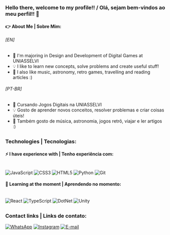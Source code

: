 ### Hello there, welcome to my profile!! / Olá, sejam bem-vindos ao meu perfil!! 👋

#### :point_right: About Me | Sobre Mim:

###### [EN]

- 🌱 I'm majoring in Design and Development of Digital Games at UNIASSELVI
- 💡 I like to learn new concepts, solve problems and create useful stuff!
- 💬 I also like music, astronomy, retro games, travelling and reading articles :)

###### [PT-BR]

- 🌱 Cursando Jogos Digitais na UNIASSELVI
- 💡 Gosto de aprender novos conceitos, resolver problemas e criar coisas úteis!
- 💬 Também gosto de música, astronomia, jogos retrô, viajar e ler artigos :)

##

### Technologies | Tecnologias:

#### ⚡ I have experience with | Tenho experiência com:

<div style="display: inline_block"><br>
  <img alt="JavaScript" src="https://img.shields.io/badge/JavaScript-323330?style=for-the-badge&logo=javascript&logoColor=F7DF1E">
  <img alt="CSS3" src="https://img.shields.io/badge/CSS3-1572B6?style=for-the-badge&logo=css3&logoColor=white">
  <img alt="HTML5" src="https://img.shields.io/badge/HTML5-E34C26?style=for-the-badge&logo=html5&logoColor=white">
  <img alt="Python" src="https://img.shields.io/badge/Python-14354C?style=for-the-badge&logo=python&logoColor=white">
  <img alt="Git" src="https://img.shields.io/badge/Git-F1502F?style=for-the-badge&logo=git&logoColor=white">
</div>

#### 🔭 Learning at the moment | Aprendendo no momento: 

<div style="display: inline_block"><br>
  <img alt="React"src="https://img.shields.io/badge/React-20232A?style=for-the-badge&logo=react&logoColor=61DAFB">
  <img alt="TypeScript" src="https://img.shields.io/badge/TypeScript-007ACC?style=for-the-badge&logo=typescript&logoColor=white">
  <img alt="DotNet" src="https://img.shields.io/badge/.NET-5C2D91?style=for-the-badge&logo=.net&logoColor=white">
  <img alt="Unity" src="https://img.shields.io/badge/Unity-100000?style=for-the-badge&logo=unity&logoColor=white">
</div>

##

### Contact links | Links de contato:
  
<div> 
  <a href="https://api.whatsapp.com/send?phone=5548984206403" target="_blank"><img alt="WhatsApp" src="https://img.shields.io/badge/WhatsApp-2BB35E?style=for-the-badge&logo=whatsapp&logoColor=white" target="_blank"></a>
  <a href="https://instagram.com/luisedupacheco?utm_medium=copy_link" target="_blank"><img alt="Instagram" src="https://img.shields.io/badge/Instagram-B91253?style=for-the-badge&logo=instagram&logoColor=white" target="_blank"></a>
  <a href = "mailto:luisedupacheco@hotmail.com"><img alt="E-mail" src="https://img.shields.io/badge/-Gmail-D51007?style=for-the-badge&logo=gmail&logoColor=white" target="_blank">
  </a>
</div>
